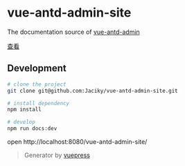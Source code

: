 # vue-antd-admin-site

The documentation source of [vue-antd-admin](https://github.com/Jaciky/vue-antd-admin)

[查看](https://jaciky.github.io/vue-antd-admin-site)

## Development

```bash
# clone the project
git clone git@github.com:Jaciky/vue-antd-admin-site.git

# install dependency
npm install

# develop
npm run docs:dev
```

open http://localhost:8080/vue-antd-admin-site/

> Generator by [vuepress](https://github.com/vuejs/vuepress)
